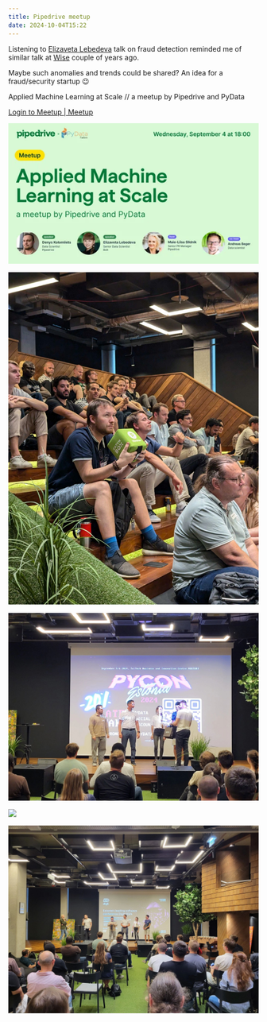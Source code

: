 ```yaml
---
title: Pipedrive meetup
date: 2024-10-04T15:22
---
```


Listening to [](https://www.linkedin.com/in/ACoAABOtRMkBl5GVjNulXmUgn5Xp35BRy3kyqx8)[Elizaveta Lebedeva](https://www.linkedin.com/in/elizaveta-lebedeva/) talk on fraud detection reminded me of similar talk at [Wise](https://www.linkedin.com/company/wiseaccount/) couple of years ago.  
  
Maybe such anomalies and trends could be shared? An idea for a fraud/security startup 😉

Applied Machine Learning at Scale // a meetup by Pipedrive and PyData

[Login to Meetup | Meetup](https://www.meetup.com/pipedrive-meetups/events/302958983)

![](img/Pasted%20image%2020241019230055.png)

![](img/Pasted%20image%2020241019230121.png)

![](img/Pasted%20image%2020241019230127.png)

![](img/Pasted%20image%2020241019230134.png)

![](img/Pasted%20image%2020241019230139.png)

